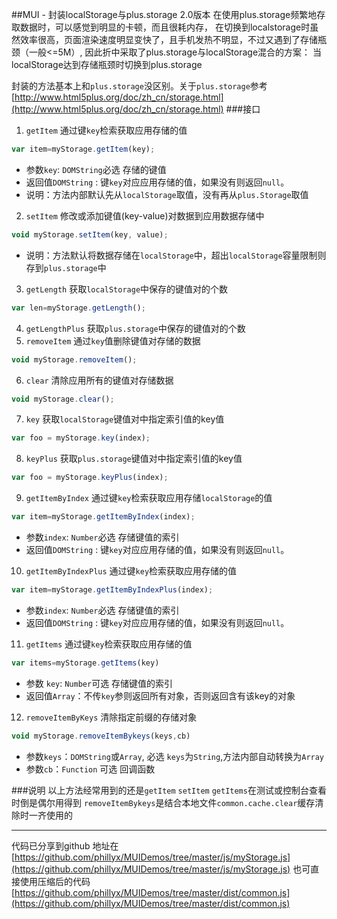 ##MUI - 封装localStorage与plus.storage 2.0版本
	在使用plus.storage频繁地存取数据时，可以感觉到明显的卡顿，而且很耗内存，
    在切换到localstorage时虽然效率很高，页面渲染速度明显变快了，且手机发热不明显，不过又遇到了存储瓶颈（一般<=5M）,
    因此折中采取了plus.storage与localStorage混合的方案：
    	当localStorage达到存储瓶颈时切换到plus.storage

封装的方法基本上和`plus.storage`没区别。关于`plus.storage`参考[http://www.html5plus.org/doc/zh_cn/storage.html](http://www.html5plus.org/doc/zh_cn/storage.html)
###接口
1. `getItem`
通过键`key`检索获取应用存储的值
```js
var item=myStorage.getItem(key);
```
 - 参数`key`: `DOMString`必选
   存储的键值
 - 返回值`DOMString` : 键`key`对应应用存储的值，如果没有则返回`null`。
 - 说明：方法内部默认先从`localStorage`取值，没有再从`plus.Storage`取值
2. `setItem`
修改或添加键值(key-value)对数据到应用数据存储中
```js
void myStorage.setItem(key, value);
```
 - 说明：方法默认将数据存储在`localStorage`中，超出`localStorage`容量限制则存到`plus.storage`中
3. `getLength`
获取`localStorage`中保存的键值对的个数
```js
var len=myStorage.getLength();
```
4. `getLengthPlus`
获取`plus.storage`中保存的键值对的个数
5. `removeItem`
通过`key`值删除键值对存储的数据
```js
void myStorage.removeItem();
```
6. `clear`
清除应用所有的键值对存储数据
```js
void myStorage.clear();
```
7. `key`
获取`localStorage`键值对中指定索引值的key值
```js
var foo = myStorage.key(index);
```
8. `keyPlus`
获取`plus.storage`键值对中指定索引值的key值
```js
var foo = myStorage.keyPlus(index);
```
9. `getItemByIndex`
通过键`key`检索获取应用存储`localStorage`的值
```js
var item=myStorage.getItemByIndex(index);
```
 - 参数`index`: `Number`必选 存储键值的索引
 - 返回值`DOMString` : 键`key`对应应用存储的值，如果没有则返回`null`。
10. `getItemByIndexPlus`
通过键`key`检索获取应用存储的值
```js
var item=myStorage.getItemByIndexPlus(index);
```
 - 参数`index`: `Number`必选 存储键值的索引
 - 返回值`DOMString` : 键`key`对应应用存储的值，如果没有则返回`null`。

11. `getItems`
通过键`key`检索获取应用存储的值
```js
var items=myStorage.getItems(key)
```
 - 参数 `key`: `Number`可选 存储键值的索引
 - 返回值`Array`：不传`key`参则返回所有对象，否则返回含有该key的对象
12. `removeItemByKeys`
清除指定前缀的存储对象
```js
void myStorage.removeItemBykeys(keys,cb)
```
 - 参数`keys`：`DOMString`或`Array`, 必选 `keys`为`String`,方法内部自动转换为`Array`
 - 参数`cb`：`Function` 可选  回调函数


###说明
以上方法经常用到的还是`getItem` `setItem`
`getItems`在测试或控制台查看时倒是偶尔用得到
`removeItemBykeys`是结合本地文件`common.cache.clear`缓存清除时一齐使用的

- - -
代码已分享到github
地址在[https://github.com/phillyx/MUIDemos/tree/master/js/myStorage.js](https://github.com/phillyx/MUIDemos/tree/master/js/myStorage.js)
也可直接使用压缩后的代码[https://github.com/phillyx/MUIDemos/tree/master/dist/common.js](https://github.com/phillyx/MUIDemos/tree/master/dist/common.js)

